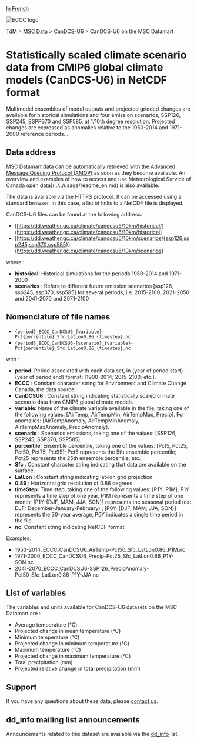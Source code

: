 [In French](readme_candcs-u6-datamart_fr.md)

![ECCC logo](../../img_eccc-logo.png)

[TdM](../../readme_en.md) > [MSC Data](../readme_en.md) > [CanDCS-U6](readme_candcs-u6_en.md) > CanDCS-U6 on the MSC Datamart

# Statistically scaled climate scenario data from CMIP6 global climate models (CanDCS-U6) in NetCDF format

Multimodel ensembles of model outputs and projected gridded changes are available for historical simulations and four emission scenarios, SSP126, SSP245, SSPP370 and SSP585, at 1/10th degree resolution. Projected changes are expressed as anomalies relative to the 1950-2014 and 1971-2000 reference periods.
.

## Data address 

MSC Datamart data can be [automatically retrieved with the Advanced Message Queuing Protocol (AMQP)](.../.../msc-datamart/amqp_en.md) as soon as they become available. An overview and examples of how to access and use Meteorological Service of Canada open data](../../usage/readme_en.md) is also available.

The data is available via the HTTPS protocol. It can be accessed using a standard browser. In this case, a list of links to a NetCDF file is displayed.

CanDCS-U6 files can be found at the following address:

* [https://dd.weather.gc.ca/climate/candcsu6/10km/historical/](https://dd.weather.gc.ca/climate/candcsu6/10km/historical)
* [https://dd.weather.gc.ca/climate/candcsu6/10km/scenarios/{ssp126,ssp245,ssp370,ssp585}](https://dd.weather.gc.ca/climate/candcsu6/10km/scenarios)

where :

* __historical__: Historical simulations for the periods 1950-2014 and 1971-2000
* __scenarios__ : Refers to different future emission scenarios [ssp126, ssp245, ssp370, ssp585] for several periods, i.e. 2015-2100, 2021-2050 and 2041-2070 and 2071-2100

## Nomenclature of file names

* `{period}_ECCC_CanDCSU6_{variable}-Pct{percentile}_Sfc_LatLon0.86_{timestep}.nc`
* `{period}_ECCC_CanDCSU6-{scenario}_{variable}-Pct{percentile}_Sfc_LatLon0.86_{timestep}.nc`

with :

* __period__: Period associated with each data set, in {year of period start}-{year of period end} format: [1900-2014; 2015-2100; etc.].
 * __ECCC__ : Constant character string for Environment and Climate Change Canada, the data source.
* __CanDCSU6__ : Constant string indicating statistically scaled climate scenario data from CMIP6 global climate models
* __variable__: Name of the climate variable available in the file, taking one of the following values: [AirTemp, AirTempMin, AirTempMax, Precip]. For anomalies: [AirTempAnomaly, AirTempMinAnomaly, AirTempMaxAnomaly, PrecipAnomaly].
* __scenario__ : Scenarios emissions, taking one of the values: [SSP126, SSP245, SSP370, SSP585].
* __percentile__: Ensemble percentile, taking one of the values: [Pct5, Pct25, Pct50, Pct75, Pct95]; Pct5 represents the 5th ensemble percentile; Pct25 represents the 25th ensemble percentile, etc.
* __Sfc__ : Constant character string indicating that data are available on the surface.
* __LatLon__ : Constant string indicating lat-lon grid projection 
* __0.86__ : Horizontal grid resolution of 0.86 degrees 
* __timeStep__: Time step, taking one of the following values: [P1Y, P1M]; P1Y represents a time step of one year, P1M represents a time step of one month; [P1Y-{DJF, MAM, JJA, SON}] represents the seasonal period (ex: DJF: December-January-February) ; [P0Y-{DJF, MAM, JJA, SON}] represents the 30-year average, P0Y indicates a single time period in the file.
* __nc__: Constant string indicating NetCDF format

Examples:

* 1950-2014_ECCC_CanDCSU6_AirTemp-Pct50_Sfc_LatLon0.86_P1M.nc
* 1971-2000_ECCC_CanDCSU6_Precip-Pct25_Sfc_LatLon0.86_P1Y-SON.nc
* 2041-2070_ECCC_CanDCSU6-SSP126_PrecipAnomaly-Pct50_Sfc_LatLon0.86_P1Y-JJA.nc

## List of variables

The variables and units available for CanDCS-U6 datasets on the MSC Datamart are :

* Average temperature (°C)
* Projected change in mean temperature (°C)
* Minimum temperature (°C)
* Projected change in minimum temperature (°C)
* Maximum temperature (°C)
* Projected change in maximum temperature (°C)
* Total precipitation (mm)
* Projected relative change in total precipitation (mm)

## Support

If you have any questions about these data, please [contact us](mailto:info.cccs-ccsc@canada.ca).

## dd_info mailing list announcements 

Announcements related to this dataset are available via the [dd_info](https://comm.collab.science.gc.ca/mailman3/postorius/lists/dd_info/) list.



